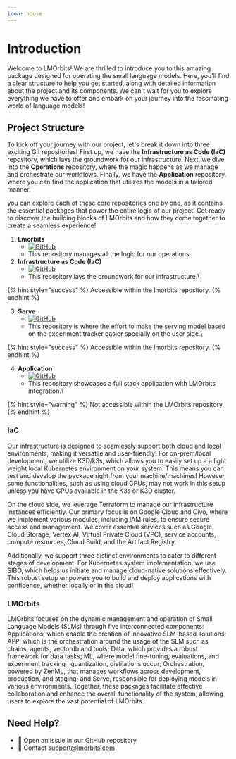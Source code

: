 ```yaml
---
icon: house
---
```


# Introduction

Welcome to LMOrbits! We are thrilled to introduce you to this amazing package designed for operating the small language models. Here, you'll find a clear structure to help you get started, along with detailed information about the project and its components. We can't wait for you to explore everything we have to offer and embark on your journey into the fascinating world of language models!

## Project Structure

To kick off your journey with our project, let's break it down into three exciting Git repositories! First up, we have the **Infrastructure as Code (IaC)** repository, which lays the groundwork for our infrastructure. Next, we dive into the **Operations** repository, where the magic happens as we manage and orchestrate our workflows. Finally, we have the **Application** repository, where you can find the application that utilizes the models in a tailored manner.

you can explore each of these core repositories one by one, as it contains the essential packages that power the entire logic of our project. Get ready to discover the building blocks of LMOrbits and how they come together to create a seamless experience!

1. **Lmorbits**
   * [![GitHub](https://img.shields.io/badge/github-%23121011.svg?style=for-the-badge\&logo=github\&logoColor=white)](https://github.com/Parsa-Mir/lmorbits)
   * This repository manages all the logic for our operations.
2. **Infrastructure as Code (IaC)**
   * [![GitHub](https://img.shields.io/badge/github-%23121011.svg?style=for-the-badge\&logo=github\&logoColor=white)](https://github.com/Parsa-Mir/slmops_infra)
   * This repository lays the groundwork for our infrastructure.\


{% hint style="success" %}
Accessible within the lmorbits repository.
{% endhint %}

3. **Serve**
   * [![GitHub](https://img.shields.io/badge/github-%23121011.svg?style=for-the-badge\&logo=github\&logoColor=white)](https://github.com/Parsa-Mir/serve)
   * This repository is where the effort to make the serving model based on the experiment tracker easier specially on the user side.\


{% hint style="success" %}
Accessible within the lmorbits repository.
{% endhint %}

4. **Application**
   * [![GitHub](https://img.shields.io/badge/github-%23121011.svg?style=for-the-badge\&logo=github\&logoColor=white)](https://github.com/Parsa-Mir/slmops-app)
   * This repository showcases a full stack application with LMOrbits integration.\


{% hint style="warning" %}
Not accessible within the LMOrbits repository.
{% endhint %}

### IaC

Our infrastructure is designed to seamlessly support both cloud and local environments, making it versatile and user-friendly! For on-prem/local development, we utilize K3D/k3s, which allows you to easily set up a a light weight local Kubernetes environment on your system. This means you can test and develop the package right from your machine/machines! However, some functionalities, such as using cloud GPUs, may not work in this setup unless you have GPUs available in the K3s or K3D cluster.

On the cloud side, we leverage Terraform to manage our infrastructure instances efficiently. Our primary focus is on Google Cloud and Civo, where we implement various modules, including IAM rules, to ensure secure access and management. We cover essential services such as Google Cloud Storage, Vertex AI, Virtual Private Cloud (VPC), service accounts, compute resources, Cloud Build, and the Artifact Registry.

Additionally, we support three distinct environments to cater to different stages of development. For Kubernetes system implementation, we use SIBO, which helps us initiate and manage cloud-native solutions effectively. This robust setup empowers you to build and deploy applications with confidence, whether locally or in the cloud!

### LMOrbits

LMOrbits focuses on the dynamic management and operation of Small Language Models (SLMs) through five interconnected components: Applications, which enable the creation of innovative SLM-based solutions; APP, which is the orchestration around the usage of the SLM such as chains, agents, vectordb and tools; Data, which provides a robust framework for data tasks; ML, where model fine-tuning, evaluations, and experiment tracking , quantization, distilations occur; Orchestration, powered by ZenML, that manages workflows across development, production, and staging; and Serve, responsible for deploying models in various environments. Together, these packages facilitate effective collaboration and enhance the overall functionality of the system, allowing users to explore the vast potential of LMOrbits.

## Need Help?

* 📝 Open an issue in our GitHub repository
* 📧 Contact support@lmorbits.com
